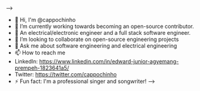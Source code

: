 ### 

-->
- 👋 Hi, I'm @cappochinho
- 🔭 I’m currently working towards becoming an open-source contributor.
- 🌱 An electrical/electronic engineer and a full stack software engineer.
- 👯 I’m looking to collaborate on open-source engineering projects
- 💬 Ask me about software engineering and electrical engineering
- 📫 How to reach me
- LinkedIn: https://www.linkedin.com/in/edward-junior-agyemang-prempeh-1823641a5/
- Twitter: https://twitter.com/cappochinho
- ⚡ Fun fact: I'm a professional singer and songwriter!
-->
